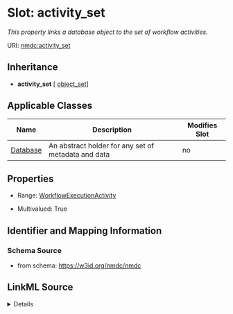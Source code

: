 # Slot: activity_set


_This property links a database object to the set of workflow activities._



URI: [nmdc:activity_set](https://w3id.org/nmdc/activity_set)




## Inheritance

* **activity_set** [ [object_set](object_set.md)]





## Applicable Classes

| Name | Description | Modifies Slot |
| --- | --- | --- |
[Database](Database.md) | An abstract holder for any set of metadata and data |  no  |







## Properties

* Range: [WorkflowExecutionActivity](WorkflowExecutionActivity.md)

* Multivalued: True





## Identifier and Mapping Information







### Schema Source


* from schema: https://w3id.org/nmdc/nmdc




## LinkML Source

<details>
```yaml
name: activity_set
description: This property links a database object to the set of workflow activities.
from_schema: https://w3id.org/nmdc/nmdc
rank: 1000
mixins:
- object_set
domain: Database
multivalued: true
alias: activity_set
domain_of:
- Database
range: WorkflowExecutionActivity
inlined: true
inlined_as_list: true

```
</details>